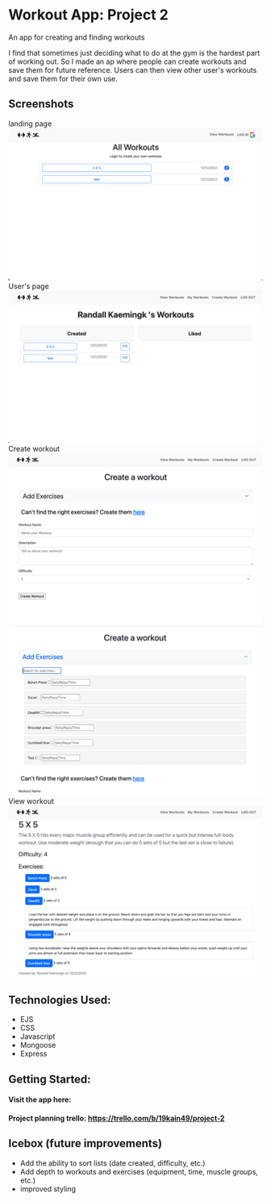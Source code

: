 # Workout App: Project 2

An app for creating and finding workouts

I find that sometimes just deciding what to do at the gym is the hardest part of working out. So I made an ap where people can create workouts and save them for future reference. Users can then view other user's workouts and save them for their own use. 

## Screenshots

landing page
![Index page](screenshots/index-screen.png)
User's page
![User page](screenshots/user-screen.png)
Create workout
![Create page](screenshots/create-screen.png)
![Create page 2](screenshots/create-2-screen.png)
View workout
![View page](screenshots/workout-view.png)

## Technologies Used: 
* EJS
* CSS
* Javascript
* Mongoose
* Express

## Getting Started: 
#### Visit the app here: 
#### Project planning trello: https://trello.com/b/19kain49/project-2

## Icebox (future improvements)
* Add the ability to sort lists (date created, difficulty, etc.)
* Add depth to workouts and exercises (equipment, time, muscle groups, etc.)
* improved styling
